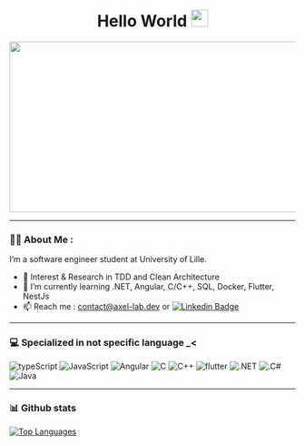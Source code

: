 <div id="header" align="center">
  <img src="https://komarev.com/ghpvc/?username=westindev-lbr&style=flat-square&color=blue" alt=""/>
<h1>
  Hello World
  <img src="https://media0.giphy.com/media/J4IdFVLkGzMVvmPhPl/giphy.gif?cid=ecf05e478el45ozmcwc84h8c7msgm7iivyq7o52a5j9thupj&ep=v1_stickers_search&rid=giphy.gif&ct=s" width="30px"/>
</h1>
</div>

<div align="center"> 
  <img src="https://media.giphy.com/media/v1.Y2lkPTc5MGI3NjExN256a2J4ZHRvbWljajZsZjE3ZWllZXV5bHFmeXZsczN6dnhjaW9kcyZlcD12MV9pbnRlcm5hbF9naWZfYnlfaWQmY3Q9Zw/dWesBcTLavkZuG35MI/giphy.gif" width="600" height="300"/>
</div>

---

### 👨‍💻 About Me :

I’m <westindev> a software engineer student at University of Lille.
  
- :telescope: Interest & Research in TDD and Clean Architecture
- 🌱 I’m currently learning .NET, Angular, C/C++, SQL, Docker, Flutter, NestJs
- 📫 Reach me : contact@axel-lab.dev or [![Linkedin Badge](https://img.shields.io/badge/-profile-blue?style=flat&logo=Linkedin&logoColor=white)]([your-linkedin-url](https://www.linkedin.com/in/axel-labarre-492a34175/))

---

### 💻 Specialized in not specific language  _< 

![typeScript](https://img.shields.io/badge/TypeScript-3178C6?style=flat&logo=typescript&logoColor=white)
![JavaScript](https://img.shields.io/badge/JavaScript-F7DF1E?style=flat&logo=javascript&logoColor=black)
![Angular](https://img.shields.io/badge/Angular-b048f4?style=flat&logo=angular&logoColor=white)
![C](https://img.shields.io/badge/c-A8B9CC?style=flat&logo=c&logoColor=black)
![C++](https://img.shields.io/badge/c++-00599C?style=flat&logo=c++&logoColor=white)
![flutter](https://img.shields.io/badge/flutter-B3E5FC?style=flat&logo=flutter&logoColor=white)
![.NET](https://img.shields.io/badge/net-00599C?style=flat&logo=dotnet&logoColor=white)
![.C#](https://img.shields.io/badge/csharp-00599C?style=flat&logo=csharp&logoColor=white)
![Java](https://img.shields.io/badge/Java-007396?style=flat&logo=java&logoColor=white)

---

### 📊 Github stats

[![Top Languages](https://github-readme-stats.vercel.app/api/top-langs/?username=westindev-lbr&layout=compact&theme=radical)](https://github.com/westindev-lbr)


<!---
westindev-lbr/westindev-lbr is a ✨ special ✨ repository because its `README.md` (this file) appears on your GitHub profile.
You can click the Preview link to take a look at your changes.
--->
